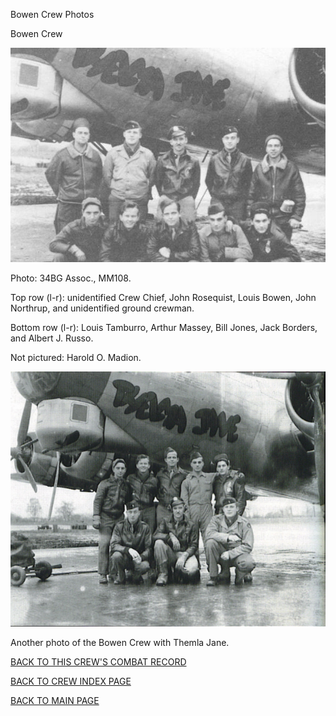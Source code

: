 
Bowen Crew Photos






 




Bowen Crew  
  

![](Bowen.jpg)  

Photo: 34BG Assoc., MM108.  

Top row (l-r): unidentified Crew Chief, John Rosequist, Louis Bowen, John Northrup, and unidentified ground crewman.  

Bottom row (l-r): Louis Tamburro, Arthur Massey, Bill Jones, Jack Borders, and Albert J. Russo.  

Not pictured: Harold O. Madion.  
  

![](Bowen01.jpg)  

Another photo of the Bowen Crew with Themla Jane.  
  

[BACK TO THIS CREW'S COMBAT RECORD](ValorToVictory/crews/Bowen.md)  

[BACK TO CREW INDEX PAGE](ValorToVictory/000crews.md)  

[BACK TO MAIN PAGE](ValorToVictory/index.html)


